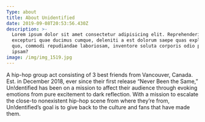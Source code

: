 ```yaml
---
Type: about
title: About Unidentified
date: 2019-09-08T20:53:56.430Z
description: >-
  Lorem ipsum dolor sit amet consectetur adipisicing elit. Reprehenderit
  excepturi quae ducimus cumque, deleniti a est dolorum saepe quas explicabo
  quo, commodi repudiandae laboriosam, inventore soluta corporis odio possimus
  ipsam?
image: /img/img_1519.jpg
---
```

A hip-hop group act consisting of 3 best friends from Vancouver, Canada. Est. in December 2018, ever since their first release “Never Been the Same,” Un!dentified has been on a mission to affect their audience through evoking emotions from pure excitement to dark reflection. With a mission to escalate the close-to nonexistent hip-hop scene from where they’re from, Un!dentified’s goal is to give back to the culture and fans that have made them.
